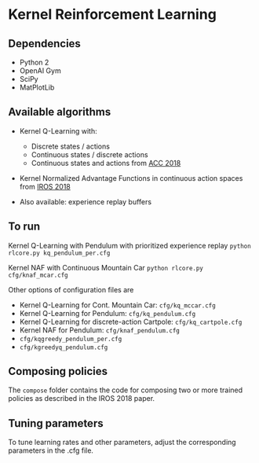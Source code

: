 # Kernel Reinforcement Learning


## Dependencies
- Python 2
- OpenAI Gym
- SciPy
- MatPlotLib

## Available algorithms

- Kernel Q-Learning with: 
    - Discrete states / actions
    - Continuous states / discrete actions
    - Continuous states and actions from [ACC 2018](https://arxiv.org/pdf/1804.07323.pdf)

- Kernel Normalized Advantage Functions in continuous action spaces from [IROS 2018](https://katetolstaya.github.io/files/c_2018_tolstaya_etal_b.pdf)

- Also available: experience replay buffers

## To run

Kernel Q-Learning with Pendulum with prioritized experience replay
`python rlcore.py kq_pendulum_per.cfg`

Kernel NAF with Continuous Mountain Car
`python rlcore.py cfg/knaf_mcar.cfg`

Other options of configuration files are   
- Kernel Q-Learning for Cont. Mountain Car: `cfg/kq_mccar.cfg`
- Kernel Q-Learning for Pendulum: `cfg/kq_pendulum.cfg` 
- Kernel Q-Learning for discrete-action Cartpole: `cfg/kq_cartpole.cfg`
- Kernel NAF for Pendulum: `cfg/knaf_pendulum.cfg`
- `cfg/kqgreedy_pendulum_per.cfg`
- `cfg/kgreedyq_pendulum.cfg`

## Composing policies

The `compose` folder contains the code for composing two or more trained policies as described in the IROS 2018 paper. 

## Tuning parameters
To tune learning rates and other parameters, adjust the corresponding parameters in the .cfg file.

